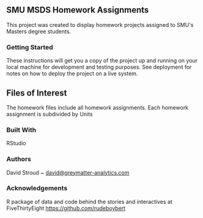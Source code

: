 ## SMU MSDS Homework Assignments
This project was created to display homework projects assigned to SMU's Masters degree students.

### Getting Started  
These instructions will get you a copy of the project up and running on your local machine for development and testing purposes. See deployment for notes on how to deploy the project on a live system.

## Files of Interest
The homework files include all homework assignments. Each homework assignment is subdivided by Units

### Built With
RStudio

### Authors  
David Stroud ~ david@greymatter-analytics.com

### Acknowledgements
R package of data and code behind the stories and interactives at FiveThirtyEight
<https://github.com/rudeboybert>
